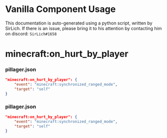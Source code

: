 # Vanilla Component Usage
This documentation is auto-generated using a python script, written by SirLich. If there is an issue, please bring it to his attention by contacting him on discord: `SirLich#1658`

# minecraft:on_hurt_by_player
### pillager.json
```JSON
"minecraft:on_hurt_by_player": {
    "event": "minecraft:synchronized_ranged_mode",
    "target": "self"
}
```

### pillager.json
```JSON
"minecraft:on_hurt_by_player": {
    "event": "minecraft:synchronized_ranged_mode",
    "target": "self"
}
```

